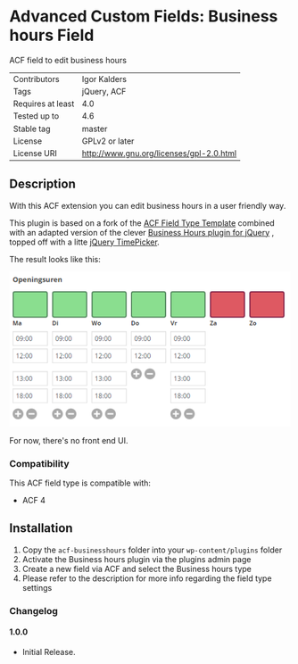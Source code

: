 Advanced Custom Fields: Business hours Field
============================================
ACF field to edit business hours

|                   |                                           |
|-------------------|-------------------------------------------|
| Contributors      | Igor Kalders                              |
| Tags              | jQuery, ACF                               |
| Requires at least | 4.0                                       |
| Tested up to      | 4.6                                       |
| Stable tag        | master                                    |
| License           | GPLv2 or later                            |
| License URI       | http://www.gnu.org/licenses/gpl-2.0.html  |


Description
-----------

With this ACF extension you can edit business hours in a user friendly way.

This plugin is based on a fork of the
[ACF Field Type Template](https://github.com/elliotcondon/acf-field-type-template)
combined with an adapted version of the clever
[Business Hours plugin for jQuery](https://github.com/gEndelf/jquery.businessHours)
, topped off with a litte
[jQuery TimePicker](http://jonthornton.github.com/jquery-timepicker/).

The result looks like this:

![Screenshot](images/screenshot.png "Screenshot")

For now, there's no front end UI.

### Compatibility

This ACF field type is compatible with:
* ACF 4

Installation
------------

1. Copy the `acf-businesshours` folder into your `wp-content/plugins` folder
2. Activate the Business hours plugin via the plugins admin page
3. Create a new field via ACF and select the Business hours type
4. Please refer to the description for more info regarding the field type settings

### Changelog

#### 1.0.0
* Initial Release.